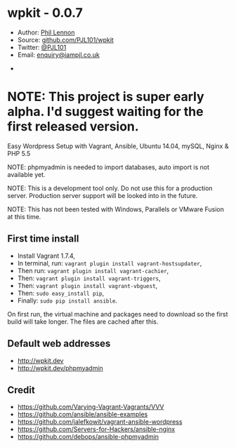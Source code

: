 # wpkit - 0.0.7

* Author: [Phil Lennon](http://iampjl.co.uk)
* Source: [github.com/PJL101/wpkit](http://github.com/PJL101/wpkit)
* Twitter: [@PJL101](http://twitter.com/pjl101)
* Email: [enquiry@iampjl.co.uk](mailto:enquiry@iampjl.co.uk)

-

# NOTE: This project is super early alpha. I'd suggest waiting for the first released version.

Easy Wordpress Setup with Vagrant, Ansible, Ubuntu 14.04, mySQL, Nginx & PHP 5.5

NOTE: phpmyadmin is needed to import databases, auto import is not available yet.

NOTE: This is a development tool only. Do not use this for a production server. Production server support will be looked into in the future.

NOTE: This has not been tested with Windows, Parallels or VMware Fusion at this time.

## First time install

* Install Vagrant 1.7.4,
* In terminal, run: `vagrant plugin install vagrant-hostsupdater`,
* Then run: `vagrant plugin install vagrant-cachier`,
* Then: `vagrant plugin install vagrant-triggers`,
* Then: `vagrant plugin install vagrant-vbguest`,
* Then: `sudo easy_install pip`,
* Finally: `sudo pip install ansible`.

On first run, the virtual machine and packages need to download so the first build will take longer. The files are cached after this.

## Default web addresses

* http://wpkit.dev
* http://wpkit.dev/phpmyadmin

## Credit

* https://github.com/Varying-Vagrant-Vagrants/VVV
* https://github.com/ansible/ansible-examples
* https://github.com/jalefkowit/vagrant-ansible-wordpress
* https://github.com/Servers-for-Hackers/ansible-nginx
* https://github.com/debops/ansible-phpmyadmin
